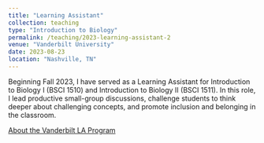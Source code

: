 ```yaml
---
title: "Learning Assistant"
collection: teaching
type: "Introduction to Biology"
permalink: /teaching/2023-learning-assistant-2
venue: "Vanderbilt University"
date: 2023-08-23
location: "Nashville, TN"
---
```


Beginning Fall 2023, I have served as a Learning Assistant for Introduction to Biology I (BSCI 1510) and Introduction to Biology II (BSCI 1511). In this role, I lead productive small-group discussions, challenge students to think deeper about challenging concepts, and promote inclusion and belonging in the classroom.

[About the Vanderbilt LA Program](https://www.vanderbilt.edu/laprogram/)
